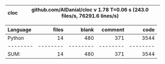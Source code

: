 cloc|github.com/AlDanial/cloc v 1.78  T=0.06 s (243.0 files/s, 76291.6 lines/s)
--- | ---

Language|files|blank|comment|code
:-------|-------:|-------:|-------:|-------:
Python|14|480|371|3544
--------|--------|--------|--------|--------
SUM:|14|480|371|3544
